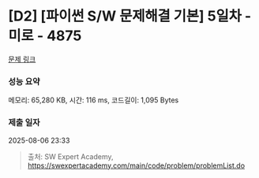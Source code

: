 # [D2] [파이썬 S/W 문제해결 기본] 5일차 - 미로 - 4875 

[문제 링크](https://swexpertacademy.com/main/code/problem/problemDetail.do?contestProbId=AWTQeET6QlADFAVT) 

### 성능 요약

메모리: 65,280 KB, 시간: 116 ms, 코드길이: 1,095 Bytes

### 제출 일자

2025-08-06 23:33



> 출처: SW Expert Academy, https://swexpertacademy.com/main/code/problem/problemList.do